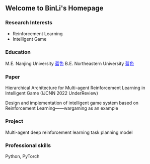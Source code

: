 ## Welcome to BinLi's Homepage

### Research Interests
- Reinforcement Learning
- Intelligent Game

### Education
M.E. Nanjing University <font color=#0000FF >蓝色</font>
B.E. Northeastern University <font color=#0000FF >蓝色</font>

### Paper
Hierarchical Architecture for Multi-agent Reinforcement Learning in Intelligent Game (IJCNN 2022 UnderReview)

Design and implementation of intelligent game system based on Reinforcement Learning——wargaming as an example
### Project
Multi-agent deep reinforcement learning task planning model


### Professional skills
Python, PyTorch
